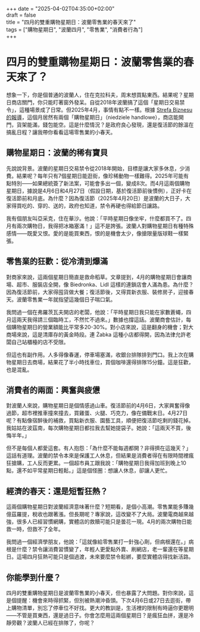 +++
date = "2025-04-02T04:35:00+02:00"  
draft = false  
title = "四月的雙重購物星期日：波蘭零售業的春天來了"  
tags = ["購物星期日", "波蘭四月", "零售業", "消費者行為"]  
+++

# 四月的雙重購物星期日：波蘭零售業的春天來了？

想象一下，你是個普通的波蘭人，住在克拉科夫，周末想買點東西。結果呢？星期日商店關門，你只能盯著窗外發呆。自從2018年波蘭搞了這個「星期日交易禁令」，這種場景成了日常。但2025年4月，事情有點不一樣。根據 [Strefa Biznesu 的報導](https://strefabiznesu.pl/w-kwietniu-wypadaja-az-dwie-niedziele-handlowe-oto-terminy/ar/c3p2-27086941)，這個月居然有兩個「購物星期日」（niedziele handlowe），商店能開門，貨架能滿，錢包能空。這是什麼情況？是政府良心發現，還是復活節的餘溫在搞亂日程？讓我帶你看看這場零售業的小春天。

## 購物星期日：波蘭的稀有寶貝

先說說背景。波蘭的星期日交易禁令從2018年開始，目標是讓大家多休息，少消費。結果呢？每年只有7個星期日能逛街，像珍稀動物一樣難得。2025年可能有點特別——如果總統簽了新法案，可能會多出一個，變成8次。而4月這兩個購物星期日，據說是4月6日和4月27日（假設日期，基於復活節前後慣例），正好卡在復活節前和月底。為什麼？因為復活節（2025年4月20日）是波蘭的大日子，大家得買吃的、穿的、送的，政府也知道，禁令再硬也得給節日讓路。

我有個朋友叫亞采克，住在華沙。他說：「平時星期日像坐牢，什麼都買不了。四月有兩次購物日，我得把冰箱塞滿！」這不是誇張。波蘭人對購物星期日有種特殊感情——既愛又恨。愛的是能買東西，恨的是機會太少，像搶限量版球鞋一樣緊張。

## 零售業的狂歡：從冷清到爆滿

對商家來說，這兩個星期日簡直是救命稻草。文章提到，4月的購物星期日會讓商場、超市、服裝店全開，像 Biedronka、Lidl 這樣的連鎖店會人滿為患。為什麼？因為復活節前，大家得囤貨做大餐；復活節後，又得買新衣服、裝修房子，迎接春天。波蘭零售業一年就指望這幾個日子喘口氣。

我問過一個在弗羅茨瓦夫開店的老闆，他說：「平時星期日我只能在家數蒼蠅，四月這兩天我得請三個臨時工，不然忙不過來。」數據也撐這話。波蘭商會估計，每個購物星期日的營業額能比平常多20-30%。對小店來說，這是翻身的機會；對大商場來說，這是清庫存的黃金時段。連 Żabka 這種小店都得開，因為法律允許老闆自己站櫃檯的店不受限。

但這也有副作用。人多得像春運，停車場塞滿，收銀台排隊排到門口。我上次在購物星期日去商場，結果花了半小時找車位，買個咖啡還得排隊15分鐘。這是狂歡，也是混亂。

## 消費者的兩面：興奮與疲憊

對波蘭人來說，購物星期日是個情感過山車。復活節前的4月6日，大家興奮得像過節，超市裡推車撞來撞去，買雞蛋、火腿、巧克力，像在備戰末日。4月27日呢？有點像宿醉後的補救，買點新衣服、園藝工具，順便把復活節吃剩的錢花掉。我姑姑在波茲南，每次購物星期日都拉我去幫她提袋子。她說：「這兩天不買，後悔半年。」

但不是每個人都愛這套。有人抱怨：「為什麼不能每週都開？非得擠在這幾天？」這話有道理。波蘭的禁令本來是保護工人休息，但結果是消費者得在有限時間裡瘋狂搶購，工人反而更累。一個超市員工跟我說：「購物星期日我得加班到晚上10點，還不如平常星期日輕鬆。」這是個怪圈：想讓人休息，卻讓人更忙。

## 經濟的春天：還是短暫狂熱？

這兩個購物星期日對波蘭經濟意味著什麼？短期看，是個小高潮。零售業能多賺幾億茲羅提，稅收也跟著漲。但長期呢？專家說，這改變不了大局。波蘭電商越來越強，很多人已經習慣網購，實體店的救贖可能只是曇花一現。4月的兩次購物日能救一時，但救不了全年。

我問過一個經濟學朋友，他說：「這就像給零售業打一針強心劑，但病根還在。」病根是什麼？禁令讓消費習慣變了，年輕人更愛點外賣、刷網店，老一輩還在等星期日。這場四月狂熱可能只是個過渡，未來要麼禁令鬆綁，要麼實體店得找新活路。

## 你能學到什麼？

四月的雙重購物星期日是波蘭零售業的小春天，但也暴露了大問題。對你來說，這是個提醒：機會來時得抓緊，但別被熱潮沖昏頭。下次4月6日或27日去逛街，帶上購物清單，別忘了停車位不好找。更大的教訓是，生活裡的限制有時逼你更聰明——不管是買東西，還是過日子。你會怎麼用這兩個星期日？是瘋狂血拼，還是冷靜旁觀？波蘭人已經在排隊了，你呢？

